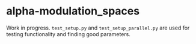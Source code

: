 # alpha-modulation_spaces
Work in progress. `test_setup.py` and `test_setup_parallel.py` are used for testing functionality and finding good parameters.
